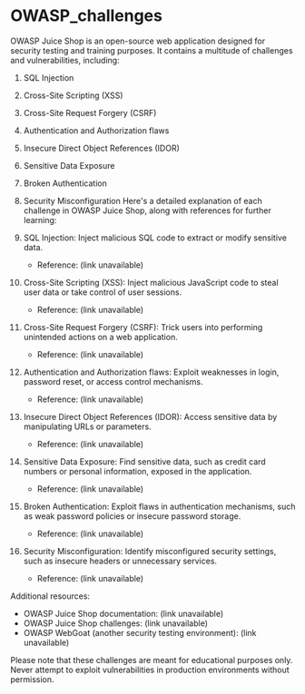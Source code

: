 # OWASP_challenges
OWASP Juice Shop is an open-source web application designed for security testing and training purposes. It contains a multitude of challenges and vulnerabilities, including:

1. SQL Injection
2. Cross-Site Scripting (XSS)
3. Cross-Site Request Forgery (CSRF)
4. Authentication and Authorization flaws
5. Insecure Direct Object References (IDOR)
6. Sensitive Data Exposure
7. Broken Authentication
8. Security Misconfiguration
Here's a detailed explanation of each challenge in OWASP Juice Shop, along with references for further learning:

1. SQL Injection: Inject malicious SQL code to extract or modify sensitive data.
    - Reference: (link unavailable)
2. Cross-Site Scripting (XSS): Inject malicious JavaScript code to steal user data or take control of user sessions.
    - Reference: (link unavailable)
3. Cross-Site Request Forgery (CSRF): Trick users into performing unintended actions on a web application.
    - Reference: (link unavailable)
4. Authentication and Authorization flaws: Exploit weaknesses in login, password reset, or access control mechanisms.
    - Reference: (link unavailable)
5. Insecure Direct Object References (IDOR): Access sensitive data by manipulating URLs or parameters.
    - Reference: (link unavailable)
6. Sensitive Data Exposure: Find sensitive data, such as credit card numbers or personal information, exposed in the application.
    - Reference: (link unavailable)
7. Broken Authentication: Exploit flaws in authentication mechanisms, such as weak password policies or insecure password storage.
    - Reference: (link unavailable)
8. Security Misconfiguration: Identify misconfigured security settings, such as insecure headers or unnecessary services.
    - Reference: (link unavailable)

Additional resources:

- OWASP Juice Shop documentation: (link unavailable)
- OWASP Juice Shop challenges: (link unavailable)
- OWASP WebGoat (another security testing environment): (link unavailable)

Please note that these challenges are meant for educational purposes only. Never attempt to exploit vulnerabilities in production environments without permission.
